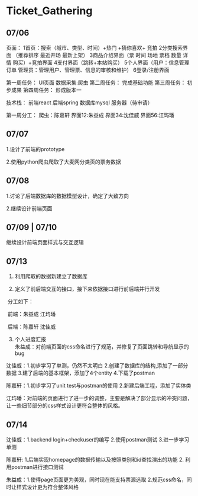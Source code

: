 # Ticket_Gathering
## 07/06 

页面：
1首页：搜索（城市、类型、时间）+热门 +猜你喜欢+ 竞拍
2分类搜索界面 （推荐排序 最近开场 最新上架）
3商品介绍界面（票 时间 场地 票档 数量 详情 购买）+竞拍界面 
4支付界面（跳转+本站购买）
5个人界面（用户：信息管理 订单  管理员：管理用户、管理票、信息的审核和维护）
6登录/注册界面

第一周任务：
UI页面
数据采集:爬虫
第二周任务：
完成基础功能
第三周任务：
初步成果
第四周任务：
形成版本一

技术栈：
前端react
后端spring
数据库mysql
服务器（待审请）

第一周分工：
爬虫：陈嘉轩
界面12:朱益成
界面34:沈佳威
界面56:江玙璠

## 07/07

1.设计了前端的prototype

2.使用python爬虫爬取了大麦网分类页的票务数据

## 07/08

1.讨论了后端数据库的数据模型设计，确定了大致方向

2.继续设计前端页面

## 07/09  |   07/10

继续设计前端页面样式与交互逻辑

## 07/13
1. 利用爬取的数据新建立了数据库

2. 定义了前后端交互的接口，接下来依据接口进行前后端并行开发

​    分工如下： 

​    前端：朱益成   江玙璠

​    后端：陈嘉轩   沈佳威

3. 个人进度汇报  
朱益成：对前端页面的css命名进行了规范，并修复了页面跳转和导航显示的bug

沈佳威：1.初步学习了单测，仍然不太明白 2.创建了数据库的结构,添加了一部分数据 3.建了后端的基本框架，添加了4个entity 4.下载了postman

陈嘉轩：1.初步学习了unit test与postman的使用 2.新建后端工程，添加了实体类

江玙璠：对前端的页面进行了进一步的调整，主要是解决了部分显示的冲突问题，让一些细节部分的css样式设计更符合整体的风格。

## 07/14
沈佳威：1.backend login+checkuser的编写 2.使用postman测试 3.进一步学习单测

陈嘉轩:   1.后端实现homepage的数据传输以及按照类别和id查找演出的功能 2. 利用postman进行接口测试

朱益成：1.使得page页面更为美观，同时现在能支持票源选取 2.规范css命名，同时让样式设计更为符合整体风格